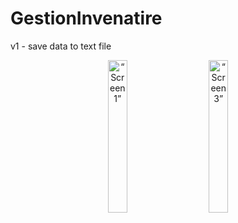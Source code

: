 # GestionInvenatire
v1 - save data to text file

<p align="center">
<img alt=“Screen1” src="https://user-images.githubusercontent.com/35946656/184918652-bf0ec0c1-6ba3-4a44-b07d-4826e5eb0a3a.png" width="25%">
&nbsp; &nbsp; &nbsp; &nbsp;
  <img alt=“Screen3” src="https://user-images.githubusercontent.com/35946656/184918664-a4373ab6-85c6-4a8f-841e-41a555a72767.png" width="25%">
</p>

